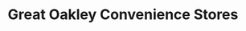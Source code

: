 ---
title: "Great Oakley Convenience Stores"
url: /harwich/great-oakley-convenience-stores/
shop: convenience
---